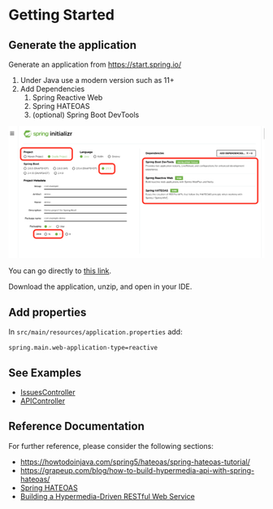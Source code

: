 # Getting Started

## Generate the application

Generate an application from https://start.spring.io/

1. Under Java use a modern version such as 11+
1. Add Dependencies
    1. Spring Reactive Web
    1. Spring HATEOAS
    1. (optional) Spring Boot DevTools

![](./img/start.spring.io.png)

You can go directly to [this link](https://start.spring.io/#!type=gradle-project&language=java&platformVersion=2.5.3.RELEASE&packaging=jar&jvmVersion=11&groupId=com.example&artifactId=demo&name=demo&description=Demo%20project%20for%20Spring%20Boot&packageName=com.example.demo&dependencies=devtools,webflux,hateoas).

Download the application, unzip, and open in your IDE.

## Add properties

In `src/main/resources/application.properties` add:

```
spring.main.web-application-type=reactive
```

## See Examples

- [IssuesController](src/main/java/io/upslope/hypermedia/issues/IssuesController.java)
- [APIController](src/main/java/io/upslope/hypermedia/APIController.java)

## Reference Documentation

For further reference, please consider the following sections:

* https://howtodoinjava.com/spring5/hateoas/spring-hateoas-tutorial/
* https://grapeup.com/blog/how-to-build-hypermedia-api-with-spring-hateoas/
* [Spring HATEOAS](https://docs.spring.io/spring-boot/docs/2.5.3/reference/htmlsingle/#boot-features-spring-hateoas)
* [Building a Hypermedia-Driven RESTful Web Service](https://spring.io/guides/gs/rest-hateoas/)

